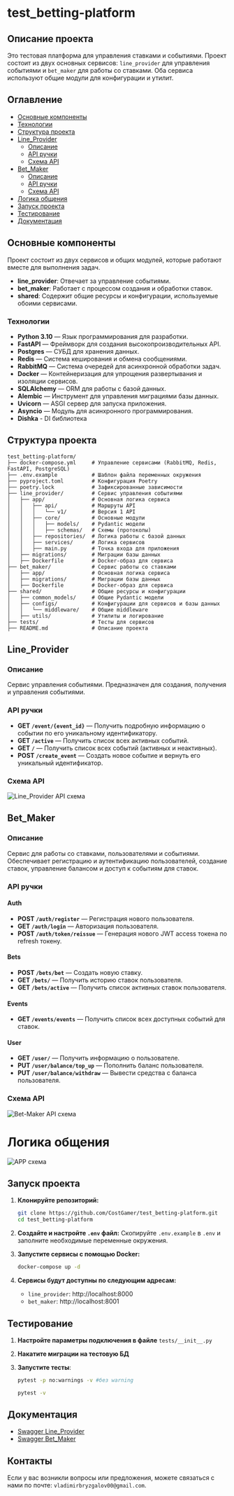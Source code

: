 # test_betting-platform

## Описание проекта
Это тестовая платформа для управления ставками и событиями. Проект состоит из двух основных сервисов: `line_provider` для управления событиями и `bet_maker` для работы со ставками. Оба сервиса используют общие модули для конфигурации и утилит.

## Оглавление
- [Основные компоненты](#основные-компоненты)
- [Технологии](#технологии)
- [Структура проекта](#структура-проекта)
- [Line_Provider](#line_provider)
  - [Описание](#описание)
  - [API ручки](#api-ручки)
  - [Схема API](#схема-api)
- [Bet_Maker](#bet_maker)
  - [Описание](#описание-1)
  - [API ручки](#api-ручки-1)
  - [Схема API](#схема-api-1)
- [Логика общения](#логика-общения)
- [Запуск проекта](#запуск-проекта)
- [Тестирование](#тестирование)
- [Документация](#документация)

## Основные компоненты
Проект состоит из двух сервисов и общих модулей, которые работают вместе для выполнения задач. 

- **line_provider**: Отвечает за управление событиями.
- **bet_maker**: Работает с процессом создания и обработки ставок.
- **shared**: Содержит общие ресурсы и конфигурации, используемые обоими сервисами.

### Технологии
- **Python 3.10** — Язык программирования для разработки.
- **FastAPI** — Фреймворк для создания высокопроизводительных API.
- **Postgres** — СУБД для хранения данных.
- **Redis** — Система кеширования и обмена сообщениями.
- **RabbitMQ** — Система очередей для асинхронной обработки задач.
- **Docker** — Контейнеризация для упрощения развертывания и изоляции сервисов.
- **SQLAlchemy** — ORM для работы с базой данных.
- **Alembic** — Инструмент для управления миграциями базы данных.
- **Uvicorn** — ASGI сервер для запуска приложения.
- **Asyncio** — Модуль для асинхронного программирования.
- **Dishka** - DI библиотека

## Структура проекта
```
test_betting-platform/
├── docker-compose.yml     # Управление сервисами (RabbitMQ, Redis, FastAPI, PostgreSQL)
├── .env.example           # Шаблон файла переменных окружения
├── pyproject.toml         # Конфигурация Poetry
├── poetry.lock            # Зафиксированные зависимости
├── line_provider/         # Сервис управления событиями
│   ├── app/               # Основная логика сервиса
│   │   ├── api/           # Маршруты API
│   │   │   └── v1/        # Версия 1 API
│   │   ├── core/          # Основные модули
│   │   │   ├── models/    # Pydantic модели
│   │   │   ├── schemas/   # Схемы (протоколы)
│   │   ├── repositories/  # Логика работы с базой данных
│   │   ├── services/      # Логика сервисов
│   │   ├── main.py        # Точка входа для приложения
│   ├── migrations/        # Миграции базы данных
│   ├── Dockerfile         # Docker-образ для сервиса
├── bet_maker/             # Сервис работы со ставками
│   ├── app/               # Основная логика сервиса
│   ├── migrations/        # Миграции базы данных
│   ├── Dockerfile         # Docker-образ для сервиса
├── shared/                # Общие ресурсы и конфигурации
│   ├── common_models/     # Общие Pydantic модели
│   ├── configs/           # Конфигурации для сервисов и базы данных
│   │   └── middleware/    # Общие middleware
│   ├── utils/             # Утилиты и логирование
├── tests/                 # Тесты для сервисов
├── README.md              # Описание проекта
```

## Line_Provider

### Описание
Сервис управления событиями. Предназначен для создания, получения и управления событиями.  

### API ручки
- **GET `/event/{event_id}`** — Получить подробную информацию о событии по его уникальному идентификатору.  
- **GET `/active`** — Получить список всех активных событий.  
- **GET `/`** — Получить список всех событий (активных и неактивных).  
- **POST `/create_event`** — Создать новое событие и вернуть его уникальный идентификатор.  

### Схема API
![Line_Provider API схема](images/event_line_API.png)


## Bet_Maker

### Описание
Сервис для работы со ставками, пользователями и событиями. Обеспечивает регистрацию и аутентификацию пользователей, создание ставок, управление балансом и доступ к событиям для ставок.  

### API ручки

#### **Auth**  
- **POST `/auth/register`** — Регистрация нового пользователя.  
- **GET `/auth/login`** — Авторизация пользователя.  
- **POST `/auth/token/reissue`** — Генерация нового JWT access токена по refresh токену.  

#### **Bets**  
- **POST `/bets/bet`** — Создать новую ставку.  
- **GET `/bets/`** — Получить историю ставок пользователя.  
- **GET `/bets/active`** — Получить список активных ставок пользователя.  

#### **Events**  
- **GET `/events/events`** — Получить список всех доступных событий для ставок.  

#### **User**  
- **GET `/user/`** — Получить информацию о пользователе.  
- **PUT `/user/balance/top_up`** — Пополнить баланс пользователя.  
- **PUT `/user/balance/withdraw`** — Вывести средства с баланса пользователя.  

### Схема API  
![Bet-Maker API схема](images/betting_API.png)


# Логика общения
![APP схема](images/app_SD.png)

## Запуск проекта

1. **Клонируйте репозиторий:**
   ```bash
   git clone https://github.com/CostGamer/test_betting-platform.git
   cd test_betting-platform
   ```

2. **Создайте и настройте `.env` файл:**
   Скопируйте `.env.example` в `.env` и заполните необходимые переменные окружения.

3. **Запустите сервисы с помощью Docker:**
   ```bash
   docker-compose up -d
   ```

4. **Сервисы будут доступны по следующим адресам:**
   - `line_provider`: http://localhost:8000
   - `bet_maker`: http://localhost:8001

## Тестирование

1. **Настройте параметры подключения в файле** `tests/__init__.py`

2. **Накатите миграции на тестовую БД**

3. **Запустите тесты**:
    ```bash
    pytest -p no:warnings -v #без warning
    ```
    ```bash
    pytest -v 
    ```

## Документация

- [Swagger Line_Provider](http://localhost:8000/docs)
- [Swagger Bet_Maker](http://localhost:8001/docs)


## Контакты

Если у вас возникли вопросы или предложения, можете связаться с нами по почте: `vladimirbryzgalov00@gmail.com`.